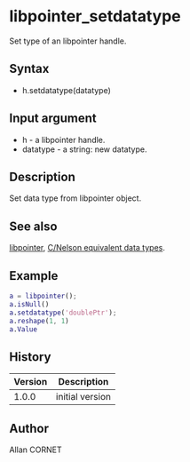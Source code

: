 

# libpointer_setdatatype

Set type of an libpointer handle.

## Syntax

- h.setdatatype(datatype)

## Input argument

 - h - a libpointer handle.
 - datatype - a string: new datatype.

## Description


  <p>Set data type from libpointer object.</p>


## See also

[libpointer](libpointer.md), [C/Nelson equivalent data types](C_datatype.md).
## Example

```matlab
a = libpointer();
a.isNull()
a.setdatatype('doublePtr');
a.reshape(1, 1)
a.Value
```

## History

|Version|Description|
|------|------|
|1.0.0|initial version|


## Author

Allan CORNET



